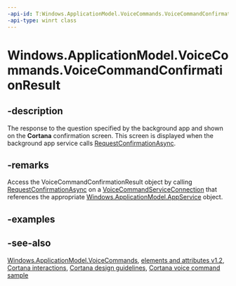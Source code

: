 ```yaml
---
-api-id: T:Windows.ApplicationModel.VoiceCommands.VoiceCommandConfirmationResult
-api-type: winrt class
---
```


<!-- Class syntax.
public class VoiceCommandConfirmationResult : Windows.ApplicationModel.VoiceCommands.IVoiceCommandConfirmationResult
-->

# Windows.ApplicationModel.VoiceCommands.VoiceCommandConfirmationResult

## -description
The response to the question specified by the background app and shown on the **Cortana** confirmation screen. This screen is displayed when the background app service calls [RequestConfirmationAsync](voicecommandserviceconnection_requestconfirmationasync_1656186355.md).

## -remarks
Access the VoiceCommandConfirmationResult object by calling [RequestConfirmationAsync](voicecommandserviceconnection_requestconfirmationasync_1656186355.md) on a [VoiceCommandServiceConnection](voicecommandserviceconnection.md) that references the appropriate [Windows.ApplicationModel.AppService](../windows.applicationmodel.appservice/windows_applicationmodel_appservice.md) object.

## -examples

## -see-also
[Windows.ApplicationModel.VoiceCommands](windows_applicationmodel_voicecommands.md), [ elements and attributes v1.2](https://docs.microsoft.com/uwp/schemas/voicecommands/voice-command-elements-and-attributes-1-2), [Cortana interactions](https://docs.microsoft.com/windows/uwp/input-and-devices/cortana-interactions), [Cortana design guidelines](https://docs.microsoft.com/windows/uwp/input-and-devices/cortana-design-guidelines), [Cortana voice command sample](https://github.com/Microsoft/Windows-universal-samples/tree/master/Samples/CortanaVoiceCommand)
